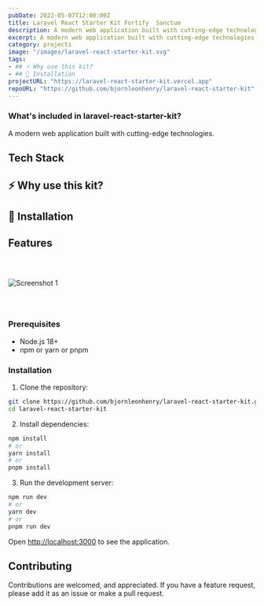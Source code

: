 ```yaml
---
pubDate: 2022-05-07T12:00:00Z
title: Laravel React Starter Kit Fortify  Sanctum
description: A modern web application built with cutting-edge technologies.
excerpt: A modern web application built with cutting-edge technologies.
category: projects
image: "/images/laravel-react-starter-kit.svg"
tags:
- ## ⚡️ Why use this kit?
- ## 🔧 Installation
projectURL: "https://laravel-react-starter-kit.vercel.app"
repoURL: "https://github.com/bjornleonhenry/laravel-react-starter-kit"
---
```


### What's included in laravel-react-starter-kit?

A modern web application built with cutting-edge technologies.

## Tech Stack

## ⚡️ Why use this kit?
## 🔧 Installation

## Features

### &nbsp;

![Screenshot 1](/images/laravel-react-starter-kit-1.webp)

### &nbsp;

### Prerequisites

- Node.js 18+
- npm or yarn or pnpm

### Installation

1. Clone the repository:
```bash
git clone https://github.com/bjornleonhenry/laravel-react-starter-kit.git
cd laravel-react-starter-kit
```

2. Install dependencies:
```bash
npm install
# or
yarn install
# or
pnpm install
```

3. Run the development server:
```bash
npm run dev
# or
yarn dev
# or
pnpm run dev
```

Open [http://localhost:3000](http://localhost:3000) to see the application.

## Contributing

Contributions are welcomed, and appreciated. If you have a feature request, please add it as an issue or make a pull request.
